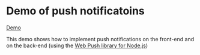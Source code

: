 Demo of push notificatoins
============

[Demo](https://justmarkup.com/demos/toggle-content/showmore/with-target)

This demo shows how to implement push notifications on the front-end and on the back-end (using the [Web Push library for Node.js](https://github.com/web-push-libs/web-push))
